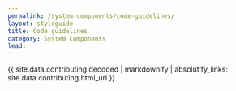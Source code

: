 ```yaml
---
permalink: /system-components/code-guidelines/
layout: styleguide
title: Code guidelines
category: System Components
lead: 
---
```


{{ site.data.contributing.decoded | markdownify | absolutify_links: site.data.contributing.html_url }}